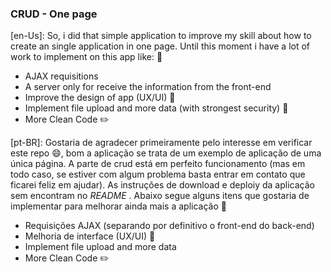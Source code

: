 
### CRUD - One page

[en-Us]:  So, i did that simple application to improve my skill about how to create an single application in one page. Until this moment i have a lot of work to implement on this app like: :hammer:
  - AJAX requisitions
  - A server only for receive the information from the front-end
  - Improve the design of app (UX/UI) :pencil:
  - Implement file upload and more data (with strongest security) :closed_lock_with_key:
  - More Clean Code :pencil2:
  
[pt-BR]:  Gostaria de agradecer primeiramente pelo interesse em verificar este repo :smile:, bom a aplicação se trata de um exemplo de aplicação de uma única página. A parte de crud está em perfeito funcionamento (mas em todo caso,  se estiver com algum problema basta entrar em contato que ficarei feliz em ajudar). As instruções de download e deploiy da aplicação sem encontram no *README* . Abaixo segue alguns itens que gostaria de implementar para melhorar ainda mais a aplicação :hammer:
  - Requisições AJAX (separando por definitivo o front-end do back-end)
  - Melhoria de interface (UX/UI) :pencil:
  - Implement file upload and more data
  - More Clean Code :pencil2:
